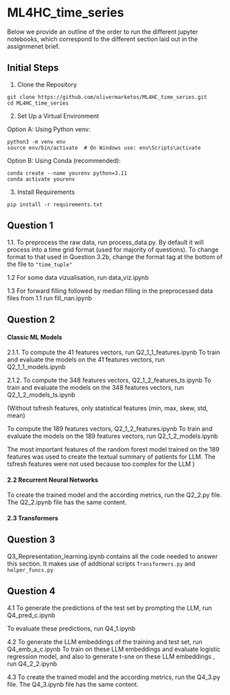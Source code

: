# ML4HC_time_series

Below we provide an outline of the order to run the different jupyter notebooks, which correspond to the different section laid out in the assignmenet brief.

## Initial Steps

1. Clone the Repository
```
git clone https://github.com/olivermarketos/ML4HC_time_series.git
cd ML4HC_time_series
```

2. Set Up a Virtual Environment

Option A: Using Python venv:
```
python3 -m venv env
source env/bin/activate  # On Windows use: env\Scripts\activate
```
Option B: Using Conda (recommended):
```
conda create --name yourenv python=3.11
conda activate yourenv
```

3. Install Requirements
```
pip install -r requirements.txt
```
## Question 1

1.1. 
To preprocess the raw data, run process_data.py. By default it will process into a time grid format (used for majority of questions). To change format to that used in Question 3.2b, change the format tag at the bottom of the file to `"time_tuple"`

1.2 For some data vizualisation, run data_viz.ipynb

1.3 For forward filling followed by median filling in the preprocessed data files from 1.1 run fill_nan.ipynb

## Question 2

#### Classic ML Models
2.1.1. 
To compute the 41 features vectors, run Q2_1_1_features.ipynb
To train and evaluate the models on the 41 features vectors, run Q2_1_1_models.ipynb

2.1.2.
To compute the 348 features vectors, Q2_1_2_features_ts.ipynb
To train and evaluate the models on the 348 features vectors, run Q2_1_2_models_ts.ipynb

(Without tsfresh features, only statistical features (min, max, skew, std, mean)
    
To compute the 189 features vectors, Q2_1_2_features.ipynb
To train and evaluate the models on the 189 features vectors, run Q2_1_2_models.ipynb

The most important features of the random forest model trained on the 189 features was used to create the textual summary of patients for LLM.
The tsfresh features were not used because too complex for the LLM
)

#### 2.2 Recurrent Neural Networks
To create the trained model and the according metrics, run the Q2_2.py file.
The Q2_2.ipynb file has the same content.


#### 2.3 Transformers

## Question 3
Q3_Representation_learning.ipynb contains all the code needed to answer this section. It makes use of addtional scripts `Transformers.py` and `helper_funcs.py`
## Question 4

4.1
To generate the predictions of the test set by prompting the LLM, run Q4_pred_c.ipynb

To evaluate these predictions, run Q4_1.ipynb

4.2
To generate the LLM embeddings of the training and test set, run Q4_emb_a_c.ipynb
To train on these LLM embeddings and evaluate logistic regression model, and also to generate t-sne on these LLM embeddings , run Q4_2_2.ipynb

4.3
To create the trained model and the according metrics, run the Q4_3.py file.
The Q4_3.ipynb file has the same content.

